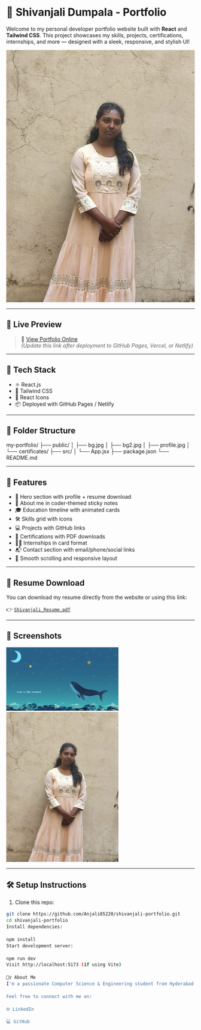 # 🌟 Shivanjali Dumpala - Portfolio

Welcome to my personal developer portfolio website built with **React** and **Tailwind CSS**. This project showcases my skills, projects, certifications, internships, and more — designed with a sleek, responsive, and stylish UI!

![Portfolio Screenshot](./public/profile.jpg)

---

## 🚀 Live Preview

> 📌 [View Portfolio Online](#)  
_(Update this link after deployment to GitHub Pages, Vercel, or Netlify)_

---

## 🧰 Tech Stack

- ⚛️ React.js
- 🎨 Tailwind CSS
- 🔗 React Icons
- 📦 Deployed with GitHub Pages / Netlify

---

## 📁 Folder Structure

my-portfolio/
├── public/
│ ├── bg.jpg
│ ├── bg2.jpg
│ ├── profile.jpg
│ └── certificates/
├── src/
│ └── App.jsx
├── package.json
└── README.md


---

## 📌 Features

- 🎯 Hero section with profile + resume download
- 🧠 About me in coder-themed sticky notes
- 🎓 Education timeline with animated cards
- 🛠️ Skills grid with icons
- 💻 Projects with GitHub links
- 📜 Certifications with PDF downloads
- 👩‍💻 Internships in card format
- 📬 Contact section with email/phone/social links
- 🔁 Smooth scrolling and responsive layout

---

## 📄 Resume Download

You can download my resume directly from the website or using this link:

👉 [`Shivanjali_Resume.pdf`](./public/Shivanjali_Resume.pdf)

---

## 📸 Screenshots

<img src="./public/bg.jpg" width="300" />  
<img src="./public/profile.jpg" width="300" />

---

## 🛠️ Setup Instructions

1. Clone this repo:
```bash
git clone https://github.com/Anjali85220/shivanjali-portfolio.git
cd shivanjali-portfolio
Install dependencies:

npm install
Start development server:

npm run dev
Visit http://localhost:5173 (if using Vite)

🙋‍♀️ About Me
I'm a passionate Computer Science & Engineering student from Hyderabad with strong problem-solving skills and a growing love for full-stack development.

Feel free to connect with me on:

🌐 LinkedIn

💻 GitHub